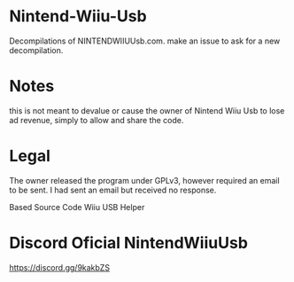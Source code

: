 # Nintend-Wiiu-Usb
Decompilations of NINTENDWIIUUsb.com. make an issue to ask for a new decompilation.
# Notes
this is not meant to devalue or cause the owner of Nintend Wiiu Usb to lose ad revenue, simply to allow and share the code.
# Legal
The owner released the program under GPLv3, however required an email to be sent. I had sent an email but received no response.

Based Source Code Wiiu USB Helper
# Discord Oficial NintendWiiuUsb
https://discord.gg/9kakbZS
